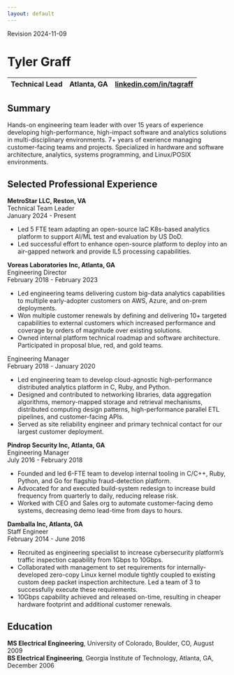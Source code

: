 ```yaml
---
layout: default
---
```

Revision 2024-11-09

# Tyler Graff  
| Technical Lead | Atlanta, GA | [linkedin.com/in/tagraff](https://www.linkedin.com/in/tagraff) |
|---|---|---|

## Summary  
Hands-on engineering team leader with over 15 years of experience developing high-performance, high-impact software and analytics solutions in multi-disciplinary environments. 7+ years of exerience managing customer-facing teams and projects. Specialized in hardware and software architecture, analytics, systems programming, and Linux/POSIX environments.

## Selected Professional Experience  
**MetroStar LLC, Reston, VA**  
Technical Team Leader  
January 2024 - Present  
* Led 5 FTE team adapting an open-source IaC K8s-based analytics platform to support AI/ML test and evaluation by US DoD.  
* Led successful effort to enhance open-source platform to deploy into an air-gapped network and provide IL5 processing capabilities.
 
**Voreas Laboratories Inc, Atlanta, GA**  
Engineering Director  
February 2018 - February 2023
* Led engineering teams delivering custom big-data analytics capabilities to multiple early-adopter customers on AWS, Azure, and on-prem deployments.  
* Won multiple customer renewals by defining and delivering 10+ targeted capabilities to external customers which increased performance and coverage by orders of magnitude over existing solutions.  
* Owned internal platform technical roadmap and software architecture. Participated in proposal blue, red, and gold teams.  

Engineering Manager  
February 2018 - January 2020  
* Led engineering team to develop cloud-agnostic high-performance distributed analytics platform in C, Ruby, and Python.  
* Designed and contributed to networking libraries, data aggregation algorithms, memory-mapped storage and retrieval mechanisms, distributed computing design patterns, high-performance parallel ETL pipelines, and customer-facing APIs.  
* Served as site reliability engineer and primary technical contact for our largest customer deployment.

**Pindrop Security Inc, Atlanta, GA**  
Engineering Manager  
July 2016 - February 2018
* Founded and led 6-FTE team to develop internal tooling in C/C++, Ruby, Python, and Go for flagship fraud-detection platform.  
* Advocated for and executed build-system redesign to increase build frequency from quarterly to daily, reducing release risk.  
* Worked with CEO and Sales org to automate customer-facing demo systems, decreasing demo lead-time from days to hours.

**Damballa Inc, Atlanta, GA**  
Staff Engineer  
February 2014 - June 2016
* Recruited as engineering specialist to increase cybersecurity platform’s traffic inspection capability from 1Gbps to 10Gbps.  
* Collaborated with management to set requirements for internally-developed zero-copy Linux kernel module tightly coupled to existing custom deep packet inspection architecture. Led a team of 3 to successfully execute these requirements.  
* 10Gbps capability achieved and released on-time, resulting in cheaper hardware footprint and additional customer renewals.

## Education  
**MS Electrical Engineering**, University of Colorado, Boulder, CO, August 2009  
**BS Electrical Engineering**, Georgia Institute of Technology, Atlanta, GA, December 2006  
